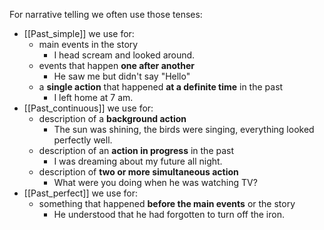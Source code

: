 For narrative telling we often use those tenses:
- [[Past_simple]] we use for:
	-  main events in the story
		- I head scream and looked around.
	- events that happen **one after  another**
		- He saw me but didn't say "Hello"
	- a **single action** that happened **at a definite time** in the past
		- I left home at 7 am. 
- [[Past_continuous]] we use for:
	- description of a **background action**
		- The sun was shining, the birds were singing, everything looked perfectly well.
	- description of an **action in progress** in the past
		- I was dreaming about my future all night. 
	- description of **two or more simultaneous action**
		- What were you doing when he was watching TV? 
- [[Past_perfect]] we use for:
	- something that happened **before the main events** or the story
		- He understood that he had forgotten to turn off the iron. 